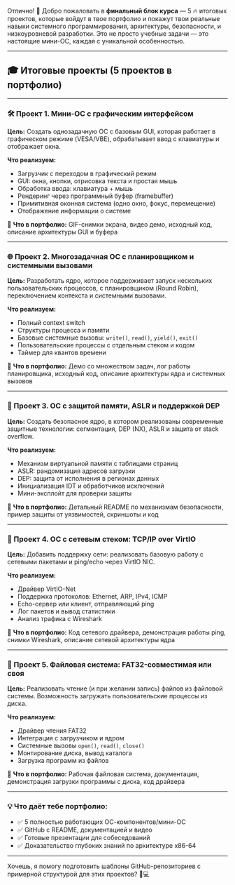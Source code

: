 Отлично! 🎉 Добро пожаловать в **финальный блок курса** — 5 🔥 итоговых проектов, которые войдут в твое портфолио и покажут твои реальные навыки системного программирования, архитектуры, безопасности, и низкоуровневой разработки. Это не просто учебные задачи — это настоящие мини-ОС, каждая с уникальной особенностью.

---

## 🎓 Итоговые проекты (5 проектов в портфолио)

---

### 🛠️ Проект 1. **Мини-ОС с графическим интерфейсом**

**Цель:**
Создать однозадачную ОС с базовым GUI, которая работает в графическом режиме (VESA/VBE), обрабатывает ввод с клавиатуры и отображает окна.

**Что реализуем:**

* Загрузчик с переходом в графический режим
* GUI: окна, кнопки, отрисовка текста и простая мышь
* Обработка ввода: клавиатура + мышь
* Рендеринг через программный буфер (framebuffer)
* Примитивная оконная система (одно окно, фокус, перемещение)
* Отображение информации о системе

📁 **Что в портфолио:**
GIF-снимки экрана, видео демо, исходный код, описание архитектуры GUI и буфера

---

### 🌐 Проект 2. **Многозадачная ОС с планировщиком и системными вызовами**

**Цель:**
Разработать ядро, которое поддерживает запуск нескольких пользовательских процессов, с планировщиком (Round Robin), переключением контекста и системными вызовами.

**Что реализуем:**

* Полный context switch
* Структуры процесса и памяти
* Базовые системные вызовы: `write()`, `read()`, `yield()`, `exit()`
* Пользовательские процессы с отдельным стеком и кодом
* Таймер для квантов времени

📁 **Что в портфолио:**
Демо со множеством задач, лог работы планировщика, исходный код, описание архитектуры ядра и системных вызовов

---

### 🔐 Проект 3. **ОС с защитой памяти, ASLR и поддержкой DEP**

**Цель:**
Создать безопасное ядро, в котором реализованы современные защитные технологии: сегментация, DEP (NX), ASLR и защита от stack overflow.

**Что реализуем:**

* Механизм виртуальной памяти с таблицами страниц
* ASLR: рандомизация адресов загрузки
* DEP: защита от исполнения в регионах данных
* Инициализация IDT и обработчиков исключений
* Мини-эксплойт для проверки защиты

📁 **Что в портфолио:**
Детальный README по механизмам безопасности, пример защиты от уязвимостей, скриншоты и код

---

### 📡 Проект 4. **ОС с сетевым стеком: TCP/IP over VirtIO**

**Цель:**
Добавить поддержку сети: реализовать базовую работу с сетевыми пакетами и ping/echo через VirtIO NIC.

**Что реализуем:**

* Драйвер VirtIO-Net
* Поддержка протоколов: Ethernet, ARP, IPv4, ICMP
* Echo-сервер или клиент, отправляющий ping
* Лог пакетов и вывод статистики
* Анализ трафика с Wireshark

📁 **Что в портфолио:**
Код сетевого драйвера, демонстрация работы ping, снимки Wireshark, описание сетевой архитектуры ядра

---

### 💾 Проект 5. **Файловая система: FAT32-совместимая или своя**

**Цель:**
Реализовать чтение (и при желании запись) файлов из файловой системы. Возможность загружать пользовательские процессы из диска.

**Что реализуем:**

* Драйвер чтения FAT32
* Интеграция с загрузчиком и ядром
* Системные вызовы `open()`, `read()`, `close()`
* Монтирование диска, вывод каталога
* Загрузка программ из файлов

📁 **Что в портфолио:**
Рабочая файловая система, документация, демонстрация загрузки программы с диска, код драйвера

---

### 💡 Что даёт тебе портфолио:

* ✅ 5 полностью работающих ОС-компонентов/мини-ОС
* ✅ GitHub с README, документацией и видео
* ✅ Готовые презентации для собеседований
* ✅ Доказательство глубоких знаний по архитектуре x86-64

---

Хочешь, я помогу подготовить шаблоны GitHub-репозиториев с примерной структурой для этих проектов? 📁💻
